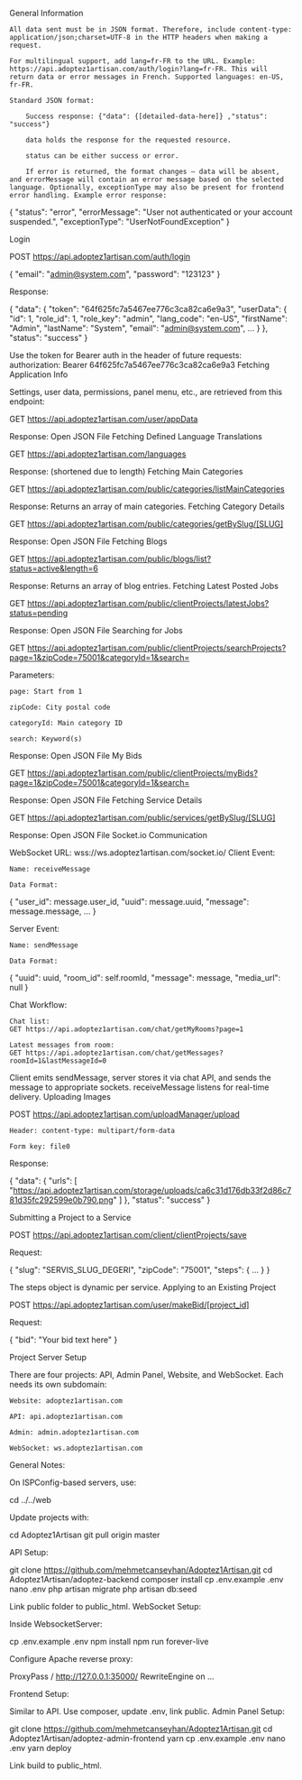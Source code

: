 General Information

    All data sent must be in JSON format. Therefore, include content-type: application/json;charset=UTF-8 in the HTTP headers when making a request.

    For multilingual support, add lang=fr-FR to the URL. Example: https://api.adoptez1artisan.com/auth/login?lang=fr-FR. This will return data or error messages in French. Supported languages: en-US, fr-FR.

    Standard JSON format:

        Success response: {"data": {[detailed-data-here]} ,"status": "success"}

        data holds the response for the requested resource.

        status can be either success or error.

        If error is returned, the format changes — data will be absent, and errorMessage will contain an error message based on the selected language. Optionally, exceptionType may also be present for frontend error handling. Example error response:

{
"status": "error",
"errorMessage": "User not authenticated or your account suspended.",
"exceptionType": "UserNotFoundException"
}

Login

POST https://api.adoptez1artisan.com/auth/login

{
"email": "admin@system.com",
"password": "123123"
}

Response:

{
"data": {
"token": "64f625fc7a5467ee776c3ca82ca6e9a3",
"userData": {
"id": 1,
"role_id": 1,
"role_key": "admin",
"lang_code": "en-US",
"firstName": "Admin",
"lastName": "System",
"email": "admin@system.com",
...
}
},
"status": "success"
}

Use the token for Bearer auth in the header of future requests:
authorization: Bearer 64f625fc7a5467ee776c3ca82ca6e9a3
Fetching Application Info

Settings, user data, permissions, panel menu, etc., are retrieved from this endpoint:

GET https://api.adoptez1artisan.com/user/appData

Response:
Open JSON File
Fetching Defined Language Translations

GET https://api.adoptez1artisan.com/languages

Response: (shortened due to length)
Fetching Main Categories

GET https://api.adoptez1artisan.com/public/categories/listMainCategories

Response: Returns an array of main categories.
Fetching Category Details

GET https://api.adoptez1artisan.com/public/categories/getBySlug/[SLUG]

Response:
Open JSON File
Fetching Blogs

GET https://api.adoptez1artisan.com/public/blogs/list?status=active&length=6

Response: Returns an array of blog entries.
Fetching Latest Posted Jobs

GET https://api.adoptez1artisan.com/public/clientProjects/latestJobs?status=pending

Response:
Open JSON File
Searching for Jobs

GET https://api.adoptez1artisan.com/public/clientProjects/searchProjects?page=1&zipCode=75001&categoryId=1&search=

Parameters:

    page: Start from 1

    zipCode: City postal code

    categoryId: Main category ID

    search: Keyword(s)

Response:
Open JSON File
My Bids

GET https://api.adoptez1artisan.com/public/clientProjects/myBids?page=1&zipCode=75001&categoryId=1&search=

Response:
Open JSON File
Fetching Service Details

GET https://api.adoptez1artisan.com/public/services/getBySlug/[SLUG]

Response:
Open JSON File
Socket.io Communication

WebSocket URL: wss://ws.adoptez1artisan.com/socket.io/
Client Event:

    Name: receiveMessage

    Data Format:

{
"user_id": message.user_id,
"uuid": message.uuid,
"message": message.message,
...
}

Server Event:

    Name: sendMessage

    Data Format:

{
"uuid": uuid,
"room_id": self.roomId,
"message": message,
"media_url": null
}

Chat Workflow:

    Chat list:
    GET https://api.adoptez1artisan.com/chat/getMyRooms?page=1

    Latest messages from room:
    GET https://api.adoptez1artisan.com/chat/getMessages?roomId=1&lastMessageId=0

Client emits sendMessage, server stores it via chat API, and sends the message to appropriate sockets. receiveMessage listens for real-time delivery.
Uploading Images

POST https://api.adoptez1artisan.com/uploadManager/upload

    Header: content-type: multipart/form-data

    Form key: file0

Response:

{
"data": {
"urls": [
"https://api.adoptez1artisan.com/storage/uploads/ca6c31d176db33f2d86c781d35fc292599e0b790.png"
]
},
"status": "success"
}

Submitting a Project to a Service

POST https://api.adoptez1artisan.com/client/clientProjects/save

Request:

{
"slug": "SERVIS_SLUG_DEGERI",
"zipCode": "75001",
"steps": {
...
}
}

The steps object is dynamic per service.
Applying to an Existing Project

POST https://api.adoptez1artisan.com/user/makeBid/[project_id]

Request:

{
"bid": "Your bid text here"
}

Project Server Setup

There are four projects: API, Admin Panel, Website, and WebSocket. Each needs its own subdomain:

    Website: adoptez1artisan.com

    API: api.adoptez1artisan.com

    Admin: admin.adoptez1artisan.com

    WebSocket: ws.adoptez1artisan.com

General Notes:

On ISPConfig-based servers, use:

cd ../../web

Update projects with:

cd Adoptez1Artisan
git pull origin master

API Setup:

git clone https://github.com/mehmetcanseyhan/Adoptez1Artisan.git
cd Adoptez1Artisan/adoptez-backend
composer install
cp .env.example .env
nano .env
php artisan migrate
php artisan db:seed

Link public folder to public_html.
WebSocket Setup:

Inside WebsocketServer:

cp .env.example .env
npm install
npm run forever-live

Configure Apache reverse proxy:

ProxyPass / http://127.0.0.1:35000/
RewriteEngine on
...

Frontend Setup:

Similar to API. Use composer, update .env, link public.
Admin Panel Setup:

git clone https://github.com/mehmetcanseyhan/Adoptez1Artisan.git
cd Adoptez1Artisan/adoptez-admin-frontend
yarn
cp .env.example .env
nano .env
yarn deploy

Link build to public_html.
